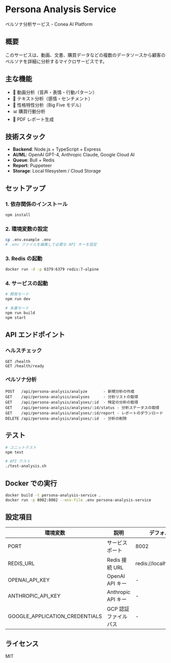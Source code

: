 # Persona Analysis Service

ペルソナ分析サービス - Conea AI Platform

## 概要

このサービスは、動画、文書、購買データなどの複数のデータソースから顧客のペルソナを詳細に分析するマイクロサービスです。

## 主な機能

- 🎥 動画分析（音声・表情・行動パターン）
- 📝 テキスト分析（感情・センチメント）
- 🧠 性格特性分析（Big Five モデル）
- 📊 購買行動分析
- 📑 PDF レポート生成

## 技術スタック

- **Backend**: Node.js + TypeScript + Express
- **AI/ML**: OpenAI GPT-4, Anthropic Claude, Google Cloud AI
- **Queue**: Bull + Redis
- **Report**: Puppeteer
- **Storage**: Local filesystem / Cloud Storage

## セットアップ

### 1. 依存関係のインストール

```bash
npm install
```

### 2. 環境変数の設定

```bash
cp .env.example .env
# .env ファイルを編集して必要な API キーを設定
```

### 3. Redis の起動

```bash
docker run -d -p 6379:6379 redis:7-alpine
```

### 4. サービスの起動

```bash
# 開発モード
npm run dev

# 本番モード
npm run build
npm start
```

## API エンドポイント

### ヘルスチェック
```
GET /health
GET /health/ready
```

### ペルソナ分析
```
POST   /api/persona-analysis/analyze       - 新規分析の作成
GET    /api/persona-analysis/analyses      - 分析リストの取得
GET    /api/persona-analysis/analyses/:id  - 特定の分析の取得
GET    /api/persona-analysis/analyses/:id/status - 分析ステータスの取得
GET    /api/persona-analysis/analyses/:id/report - レポートのダウンロード
DELETE /api/persona-analysis/analyses/:id  - 分析の削除
```

## テスト

```bash
# ユニットテスト
npm test

# API テスト
./test-analysis.sh
```

## Docker での実行

```bash
docker build -t persona-analysis-service .
docker run -p 8002:8002 --env-file .env persona-analysis-service
```

## 設定項目

| 環境変数 | 説明 | デフォルト値 |
|---------|------|------------|
| PORT | サービスポート | 8002 |
| REDIS_URL | Redis 接続 URL | redis://localhost:6379/0 |
| OPENAI_API_KEY | OpenAI API キー | - |
| ANTHROPIC_API_KEY | Anthropic API キー | - |
| GOOGLE_APPLICATION_CREDENTIALS | GCP 認証ファイルパス | - |

## ライセンス

MIT